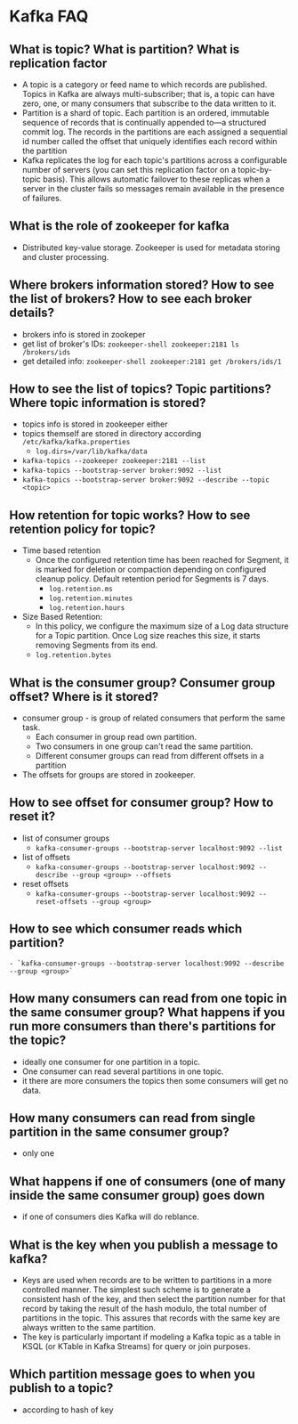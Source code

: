 # Kafka FAQ

## What is topic? What is partition? What is replication factor

- A topic is a category or feed name to which records are published. Topics in Kafka are always multi-subscriber; that is, a topic can have zero, one, or many consumers that subscribe to the data written to it.
- Partition is a shard of topic. Each partition is an ordered, immutable sequence of records that is continually appended to—a structured commit log. The records in the partitions are each assigned a sequential id number called the offset that uniquely identifies each record within the partition
- Kafka replicates the log for each topic's partitions across a configurable number of servers (you can set this replication factor on a topic-by-topic basis). This allows automatic failover to these replicas when a server in the cluster fails so messages remain available in the presence of failures.

## What is the role of zookeeper for kafka

- Distributed key-value storage. Zookeeper is used for metadata storing and cluster processing. 

## Where brokers information stored? How to see the list of brokers? How to see each broker details?

- brokers info is stored in zookeper
- get list of broker's IDs: `zookeeper-shell zookeeper:2181 ls /brokers/ids`
- get detailed info: `zookeeper-shell zookeeper:2181 get /brokers/ids/1`

## How to see the list of topics? Topic partitions? Where topic information is stored?

- topics info is stored in zookeeper either
- topics themself are stored in directory according `/etc/kafka/kafka.properties` 
  - `log.dirs=/var/lib/kafka/data`
- `kafka-topics --zookeeper zookeeper:2181 --list`
- `kafka-topics --bootstrap-server broker:9092 --list`
- `kafka-topics --bootstrap-server broker:9092 --describe --topic <topic>`

## How retention for topic works? How to see retention policy for topic?

- Time based retention
  - Once the configured retention time has been reached for Segment, it is marked for deletion or compaction depending on configured cleanup policy. Default retention period for Segments is 7 days.
    - `log.retention.ms`
    - `log.retention.minutes`
    - `log.retention.hours`
- Size Based Retention:
  - In this policy, we configure the maximum size of a Log data structure for a Topic partition. Once Log size reaches this size, it starts removing Segments from its end.
  - `log.retention.bytes`

## What is the consumer group? Consumer group offset? Where is it stored?

- consumer group - is group of related  consumers that perform the same task. 
  - Each consumer in group read own partition. 
  - Two consumers in one group can't read the same partition. 
  - Different consumer groups can read from different offsets in a partition
- The offsets for  groups are stored in zookeeper.

## How to see offset for consumer group? How to reset it?

- list of consumer groups
  - `kafka-consumer-groups --bootstrap-server localhost:9092 --list`
- list of offsets
  - `kafka-consumer-groups --bootstrap-server localhost:9092 --describe --group <group> --offsets`
- reset offsets
  - `kafka-consumer-groups --bootstrap-server localhost:9092 --reset-offsets --group <group>` 

## How to see which consumer reads which partition?
 
    - `kafka-consumer-groups --bootstrap-server localhost:9092 --describe --group <group>`

## How many consumers can read from one topic in the same consumer group? What happens if you run more consumers than there's partitions for the topic?

- ideally one consumer for one partition in a topic.
- One consumer can read several partitions in one topic.
- it there are more consumers the topics then some consumers will get no data.

## How many consumers can read from single partition in the same consumer group?

- only one

## What happens if one of consumers (one of many inside the same consumer group) goes down

- if one of consumers dies Kafka will do reblance.

## What is the key when you publish a message to kafka?

- Keys are used when records are to be written to partitions in a more controlled manner. The simplest such scheme is to generate a consistent hash of the key, and then select the partition number for that record by taking the result of the hash modulo, the total number of partitions in the topic. This assures that records with the same key are always written to the same partition.
- The key is particularly important if modeling a Kafka topic as a table in KSQL (or KTable in Kafka Streams) for query or join purposes.

## Which partition message goes to when you publish to a topic?

- according to hash of key
